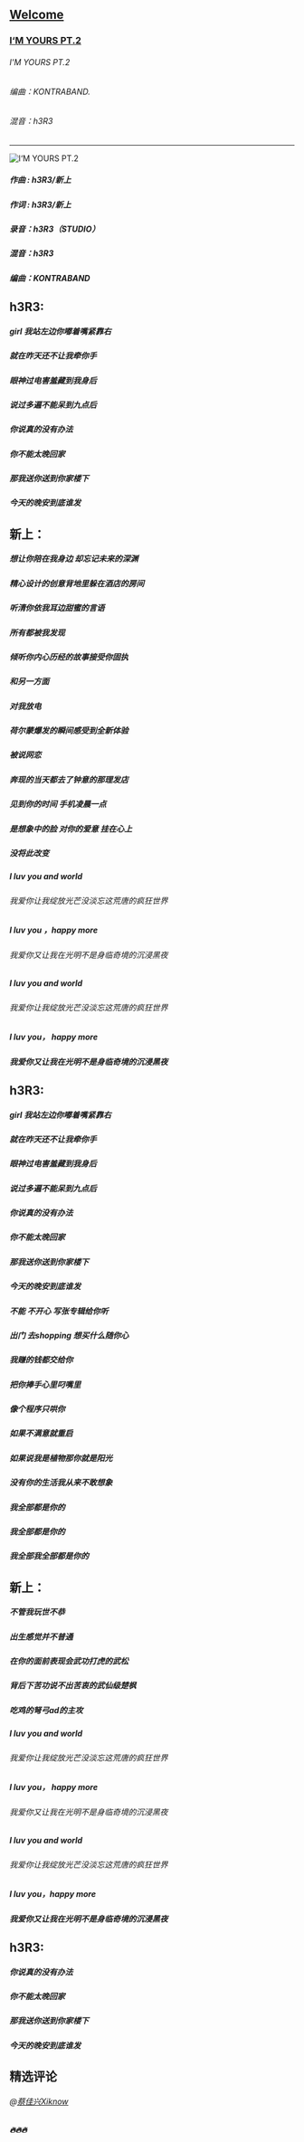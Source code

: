 ## [Welcome  ](https://zkeq.github.io/zkeq/%C2%B7index.htm)

### [I‘M YOURS PT.2](https://music.163.com/#/song?id=571758505)
###### I'M YOURS PT.2
###### 编曲：KONTRABAND.
###### 混音：h3R3

------------
![I‘M YOURS PT.2](http://p2.music.126.net/3_tDfVQ4RlyaduHien_wHg==/109951163337545652.jpg "I‘M YOURS PT.2")

##### 作曲 : h3R3/新上
##### 作词 : h3R3/新上
##### 录音：h3R3（STUDIO）
##### 混音：h3R3
##### 编曲：KONTRABAND

## h3R3:
##### girl 我站左边你嘟着嘴紧靠右
##### 就在昨天还不让我牵你手
##### 眼神过电害羞藏到我身后
##### 说过多遍不能呆到九点后
##### 你说真的没有办法
##### 你不能太晚回家
##### 那我送你送到你家楼下
##### 今天的晚安到底谁发

## 新上：
##### 想让你陪在我身边 却忘记未来的深渊
##### 精心设计的创意背地里躲在酒店的房间
##### 听清你依我耳边甜蜜的言语
##### 所有都被我发现
##### 倾听你内心历经的故事接受你固执
##### 和另一方面
##### 对我放电
##### 荷尔蒙爆发的瞬间感受到全新体验
##### 被说网恋
##### 奔现的当天都去了钟意的那理发店
##### 见到你的时间 手机凌晨一点
##### 是想象中的脸 对你的爱意 挂在心上
##### 没将此改变
##### I luv you and world
###### 我爱你让我绽放光芒没淡忘这荒唐的疯狂世界
##### I luv you ，happy more
###### 我爱你又让我在光明不是身临奇境的沉浸黑夜
##### I luv you and world
###### 我爱你让我绽放光芒没淡忘这荒唐的疯狂世界
##### I luv you， happy more
##### 我爱你又让我在光明不是身临奇境的沉浸黑夜

## h3R3:
##### girl 我站左边你嘟着嘴紧靠右
##### 就在昨天还不让我牵你手
##### 眼神过电害羞藏到我身后
##### 说过多遍不能呆到九点后
##### 你说真的没有办法
##### 你不能太晚回家
##### 那我送你送到你家楼下
##### 今天的晚安到底谁发
##### 不能 不开心 写张专辑给你听
##### 出门 去shopping 想买什么随你心
##### 我赚的钱都交给你
##### 把你捧手心里叼嘴里
##### 像个程序只哄你
##### 如果不满意就重启
##### 如果说我是植物那你就是阳光
##### 没有你的生活我从来不敢想象
##### 我全部都是你的
##### 我全部都是你的
##### 我全部我全部都是你的

## 新上：
##### 不管我玩世不恭
##### 出生感觉并不普通
##### 在你的面前表现会武功打虎的武松
##### 背后下苦功说不出苦衷的武仙级楚枫
##### 吃鸡的弩弓ad的主攻
##### I luv you and world
###### 我爱你让我绽放光芒没淡忘这荒唐的疯狂世界
##### I luv you， happy more
###### 我爱你又让我在光明不是身临奇境的沉浸黑夜
##### I luv you and world
###### 我爱你让我绽放光芒没淡忘这荒唐的疯狂世界
##### I luv you，happy more
##### 我爱你又让我在光明不是身临奇境的沉浸黑夜

## h3R3:
##### 你说真的没有办法
##### 你不能太晚回家
##### 那我送你送到你家楼下
##### 今天的晚安到底谁发

## 精选评论
###### @[蔡佳兴Xiknow](https://music.163.com/user/home?id=488692376)
##### 🔥🔥🔥
<audio id="bgmMusic" src="http://music.163.com/song/media/outer/url?id=571758505.mp3" preload="auto" type="audio/mp3" autoplay loop></audio>

